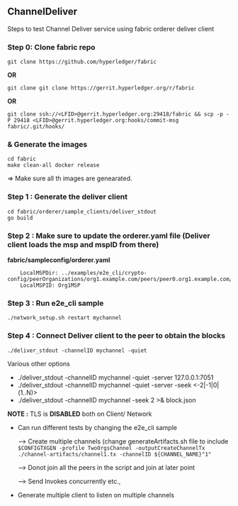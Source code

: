 ## ChannelDeliver
Steps to test Channel Deliver service using fabric orderer deliver client 


### Step 0: Clone fabric repo
```
git clone https://github.com/hyperledger/fabric
```
**OR**
```
git clone git clone https://gerrit.hyperledger.org/r/fabric
```
**OR**
```
git clone ssh://<LFID>@gerrit.hyperledger.org:29418/fabric && scp -p -P 29418 <LFID>@gerrit.hyperledger.org:hooks/commit-msg fabric/.git/hooks/
```

### & Generate the images

```
cd fabric
make clean-all docker release
```
=> Make sure all th images are genearated.

### Step 1 : Generate the deliver client 
```
cd fabric/orderer/sample_clients/deliver_stdout
go build
```

### Step 2 :  Make sure to update the orderer.yaml file  (Deliver client loads the msp and mspID from there)

**fabric/sampleconfig/orderer.yaml**

```
    LocalMSPDir: ../examples/e2e_cli/crypto-config/peerOrganizations/org1.example.com/peers/peer0.org1.example.com/msp
    LocalMSPID: Org1MSP
```

### Step 3 : Run e2e_cli sample
```
./network_setup.sh restart mychannel
```

### Step 4 :  Connect Deliver client to the peer to obtain the blocks

```
./deliver_stdout -channelID mychannel -quiet
```

Various other options

* ./deliver_stdout -channelID mychannel -quiet -server 127.0.0.1:7051
* ./deliver_stdout -channelID mychannel -quiet -server -seek <-2|-1|0|(1..N)>
* ./deliver_stdout -channelID mychannel -seek 2 >& block.json
 
**NOTE :** TLS is **DISABLED** both on Client/ Network

* Can run different tests by changing the e2e_cli sample
  
  --> Create multiple channels 
  (change generateArtifacts.sh file to include `$CONFIGTXGEN -profile TwoOrgsChannel -outputCreateChannelTx ./channel-artifacts/channel1.tx -channelID ${CHANNEL_NAME}"1"`
  
  --> Donot join all the peers in the script and join at later point
  
  --> Send Invokes concurrently etc.,
  
* Generate multiple client to listen on multiple channels
